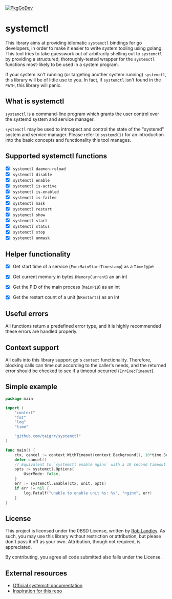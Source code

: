[![PkgGoDev](https://pkg.go.dev/badge/github.com/taigrr/systemctl)](https://pkg.go.dev/github.com/taigrr/systemctl)
# systemctl

This library aims at providing idiomatic `systemctl` bindings for go developers, in order to make it easier to write system tooling using golang.
This tool tries to take guesswork out of arbitrarily shelling out to `systemctl` by providing a structured, thoroughly-tested wrapper for the `systemctl` functions most-likely to be used in a system program.

If your system isn't running (or targeting another system running) `systemctl`, this library will be of little use to you.
In fact, if `systemctl` isn't found in the `PATH`, this library will panic.

## What is systemctl

`systemctl` is a command-line program which grants the user control over the systemd system and service manager.

`systemctl` may be used to introspect and control the state of the "systemd" system and service manager. Please refer to `systemd(1)` for an introduction into the basic concepts and functionality this tool manages.

## Supported systemctl functions

- [x] `systemctl daemon-reload`
- [x] `systemctl disable`
- [x] `systemctl enable`
- [x] `systemctl is-active`
- [x] `systemctl is-enabled`
- [x] `systemctl is-failed`
- [x] `systemctl mask`
- [x] `systemctl restart`
- [x] `systemctl show`
- [x] `systemctl start`
- [x] `systemctl status`
- [x] `systemctl stop`
- [x] `systemctl unmask`

## Helper functionality

- [x] Get start time of a service (`ExecMainStartTimestamp`) as a `Time` type
- [x] Get current memory in bytes (`MemoryCurrent`) an an int
- [x] Get the PID of the main process (`MainPID`) as an int
- [x] Get the restart count of a unit (`NRestarts`) as an int


## Useful errors

All functions return a predefined error type, and it is highly recommended these errors are handled properly.

## Context support

All calls into this library support go's `context` functionality.
Therefore, blocking calls can time out according to the caller's needs, and the returned error should be checked to see if a timeout occurred (`ErrExecTimeout`).


## Simple example

```go
package main

import (
    "context"
    "fmt"
    "log"
    "time"

    "github.com/taigrr/systemctl"
)

func main() {
    ctx, cancel := context.WithTimeout(context.Background(), 10*time.Second)
    defer cancel()
    // Equivalent to `systemctl enable nginx` with a 10 second timeout
    opts := systemctl.Options{
        UserMode: false,
    }
    err := systemctl.Enable(ctx, unit, opts)
    if err != nil {
        log.Fatalf("unable to enable unit %s: %v", "nginx", err)
    }
}
```

## License

This project is licensed under the 0BSD License, written by [Rob Landley](https://github.com/landley).
As such, you may use this library without restriction or attribution, but please don't pass it off as your own.
Attribution, though not required, is appreciated.

By contributing, you agree all code submitted also falls under the License.

## External resources

- [Official systemctl documentation](https://www.man7.org/linux/man-pages/man1/systemctl.1.html)
- [Inspiration for this repo](https://github.com/Ullaakut/nmap/)
